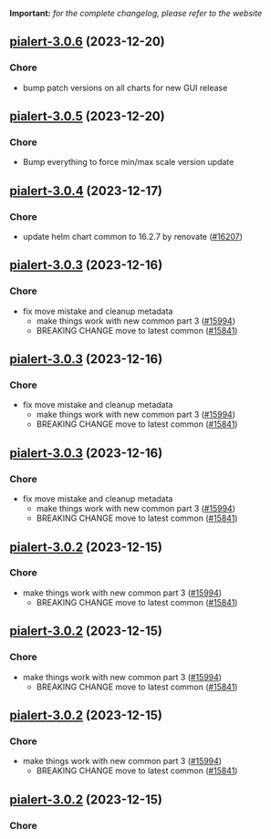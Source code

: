 **Important:**
*for the complete changelog, please refer to the website*




## [pialert-3.0.6](https://github.com/truecharts/charts/compare/pialert-3.0.5...pialert-3.0.6) (2023-12-20)

### Chore

- bump patch versions on all charts for new GUI release
  
  


## [pialert-3.0.5](https://github.com/truecharts/charts/compare/pialert-3.0.4...pialert-3.0.5) (2023-12-20)

### Chore

- Bump everything to force min/max scale version update
  
  


## [pialert-3.0.4](https://github.com/truecharts/charts/compare/pialert-3.0.3...pialert-3.0.4) (2023-12-17)

### Chore

- update helm chart common to 16.2.7 by renovate ([#16207](https://github.com/truecharts/charts/issues/16207))
  
  


## [pialert-3.0.3](https://github.com/truecharts/charts/compare/pialert-2.0.5...pialert-3.0.3) (2023-12-16)

### Chore

- fix move mistake and cleanup metadata
  - make things work with new common part 3 ([#15994](https://github.com/truecharts/charts/issues/15994))
  - BREAKING CHANGE move to latest common ([#15841](https://github.com/truecharts/charts/issues/15841))
  
  


## [pialert-3.0.3](https://github.com/truecharts/charts/compare/pialert-2.0.5...pialert-3.0.3) (2023-12-16)

### Chore

- fix move mistake and cleanup metadata
  - make things work with new common part 3 ([#15994](https://github.com/truecharts/charts/issues/15994))
  - BREAKING CHANGE move to latest common ([#15841](https://github.com/truecharts/charts/issues/15841))
  
  


## [pialert-3.0.3](https://github.com/truecharts/charts/compare/pialert-2.0.5...pialert-3.0.3) (2023-12-16)

### Chore

- fix move mistake and cleanup metadata
  - make things work with new common part 3 ([#15994](https://github.com/truecharts/charts/issues/15994))
  - BREAKING CHANGE move to latest common ([#15841](https://github.com/truecharts/charts/issues/15841))
  
  


## [pialert-3.0.2](https://github.com/truecharts/charts/compare/pialert-2.0.5...pialert-3.0.2) (2023-12-15)

### Chore

- make things work with new common part 3 ([#15994](https://github.com/truecharts/charts/issues/15994))
  - BREAKING CHANGE move to latest common ([#15841](https://github.com/truecharts/charts/issues/15841))
  
  


## [pialert-3.0.2](https://github.com/truecharts/charts/compare/pialert-2.0.5...pialert-3.0.2) (2023-12-15)

### Chore

- make things work with new common part 3 ([#15994](https://github.com/truecharts/charts/issues/15994))
  - BREAKING CHANGE move to latest common ([#15841](https://github.com/truecharts/charts/issues/15841))
  
  


## [pialert-3.0.2](https://github.com/truecharts/charts/compare/pialert-2.0.5...pialert-3.0.2) (2023-12-15)

### Chore

- make things work with new common part 3 ([#15994](https://github.com/truecharts/charts/issues/15994))
  - BREAKING CHANGE move to latest common ([#15841](https://github.com/truecharts/charts/issues/15841))
  
  


## [pialert-3.0.2](https://github.com/truecharts/charts/compare/pialert-2.0.5...pialert-3.0.2) (2023-12-15)

### Chore

